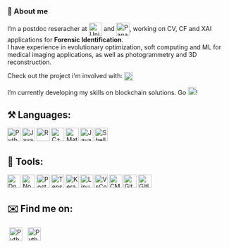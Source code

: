 ### 👋 About me 

I’m a postdoc reseracher at 
[<img align="center" alt="University of Granada" height="30px" src="https://secretariageneral.ugr.es/pages/ivc/descarga/_img/horizontal/ugrmarca02color_2/!/download"/>](https://sci2s.ugr.es/soccer)
 and [<img align="center" alt="Panacea Cooperative Research" height="30px" src="https://panacea-coop.com/templates/panacea_home/images/logo-panacea-cooperative-research.svg"/>](https://panacea-coop.com/index.php/en/), working on CV, CF and XAI applications for <b>Forensic Identification</b>.  
I have experience in evolutionary optimization, soft computing and ML for medical imaging applications, as well as photogrammetry and 3D reconstruction.

Check out the project i'm involved with: [<img align="center" alt="Skeleton-ID" height="20px" src="https://skeleton-id.com/wp-content/uploads/2021/07/skeletonid-logos_skeleton-blue-1-1.svg"/>](https://skeleton-id.com/)

I’m currently developing my skills on blockchain solutions. Go [<img alt="C" height="18px" src="https://wiki.hyperledger.org/download/attachments/39617294/hyperledgerfoundation-logo.png?version=1&modificationDate=1635182332000&api=v2"/>](https://wiki.hyperledger.org/)!

## :hammer_and_pick: Languages:
[<img align="left" alt="Python" height="30px" src="https://upload.wikimedia.org/wikipedia/commons/c/c3/Python-logo-notext.svg"/>](https://en.wikipedia.org/wiki/Python_(programming_language))
[<img align="left" alt="Javascript" height="30px" src="https://upload.wikimedia.org/wikipedia/commons/3/3b/Javascript_Logo.png"/>](https://en.wikipedia.org/wiki/JavaScript)
[<img align="left" alt="R" height="30px" src="https://upload.wikimedia.org/wikipedia/commons/thumb/1/1b/R_logo.svg/1280px-R_logo.svg.png"/>](https://en.wikipedia.org/wiki/R_(programming_language))
[<img align="left" alt="C++" height="30px" src="https://upload.wikimedia.org/wikipedia/commons/thumb/1/18/ISO_C%2B%2B_Logo.svg/1200px-ISO_C%2B%2B_Logo.svg.png"/>](https://en.wikipedia.org/wiki/C%2B%2B)
[<img align="left" alt="Matlab" height="30px" src="https://upload.wikimedia.org/wikipedia/commons/2/21/Matlab_Logo.png"/>](https://en.wikipedia.org/wiki/MATLAB)
[<img align="left" alt="Java" height="30px" src="https://upload.wikimedia.org/wikipedia/en/thumb/3/30/Java_programming_language_logo.svg/800px-Java_programming_language_logo.svg.png"/>](https://en.wikipedia.org/wiki/Java_(programming_language))
[<img align="left" alt="Shell" height="30px" src="https://upload.wikimedia.org/wikipedia/commons/thumb/4/4b/Bash_Logo_Colored.svg/512px-Bash_Logo_Colored.svg.png"/>](https://en.wikipedia.org/wiki/Bash_(Unix_shell)) 

<br/>
<br/>

## 🧰 Tools:
[<img align="left" alt="Docker" height="30px" src="https://upload.wikimedia.org/wikipedia/commons/5/55/Docker-logo.png"/>](https://en.wikipedia.org/wiki/Docker_(software))
[<img align="left" alt="Node.js" height="30px" src="https://upload.wikimedia.org/wikipedia/commons/d/d9/Node.js_logo.svg"/>](https://en.wikipedia.org/wiki/Node.js) 
[<img align="left" alt="PostgreSQL" height="30px" src="https://upload.wikimedia.org/wikipedia/commons/2/29/Postgresql_elephant.svg"/>](https://en.wikipedia.org/wiki/PostgreSQL) 
[<img align="left" alt="Tensorflow" height="30px" src="https://upload.wikimedia.org/wikipedia/commons/2/2d/Tensorflow_logo.svg"/>](https://en.wikipedia.org/wiki/TensorFlow) 
[<img align="left" alt="Keras" height="30px" src="https://upload.wikimedia.org/wikipedia/commons/a/ae/Keras_logo.svg"/>](https://en.wikipedia.org/wiki/Keras) 
[<img align="left" alt="Linux" height="30px" src="https://upload.wikimedia.org/wikipedia/commons/thumb/3/35/Tux.svg/800px-Tux.svg.png"/>](https://en.wikipedia.org/wiki/Linux) 
[<img align="left" alt="VsCode" height="30px" src="https://upload.wikimedia.org/wikipedia/commons/9/9a/Visual_Studio_Code_1.35_icon.svg"/>](https://en.wikipedia.org/wiki/Visual_Studio_Code)
[<img align="left" alt="CMake" height="30px" src="https://upload.wikimedia.org/wikipedia/commons/thumb/1/13/Cmake.svg/600px-Cmake.svg.png"/>](https://en.wikipedia.org/wiki/CMake)
[<img align="left" alt="Git" height="30px" src="https://upload.wikimedia.org/wikipedia/commons/thumb/e/e0/Git-logo.svg/1280px-Git-logo.svg.png"/>](https://en.wikipedia.org/wiki/Git) 
[<img align="left" alt="Gitlab" height="30px" src="https://upload.wikimedia.org/wikipedia/commons/e/e1/GitLab_logo.svg"/>](https://en.wikipedia.org/wiki/GitLab) 

<br/>
<br/>


## ✉️ Find me on:
<p align="left"> 
 <a href="https://www.linkedin.com/in/ebermejon/" target="_blank" rel="noopener noreferrer"> <img height="30px" src="https://upload.wikimedia.org/wikipedia/commons/c/c9/Linkedin.svg" alt="Python" height="40" style="vertical-align:top; margin:4px"></a>
 <a href="mailto:enric2186@decsai.ugr.es"> <img height="30px" src="https://upload.wikimedia.org/wikipedia/commons/4/4e/Gmail_Icon.png" alt="Python" height="40" style="vertical-align:top; margin:4px"></a>
</p>

<!-- ![Top Langs](https://github-readme-stats.vercel.app/api/top-langs/?username=enric2186&theme=tokyonight) -->

